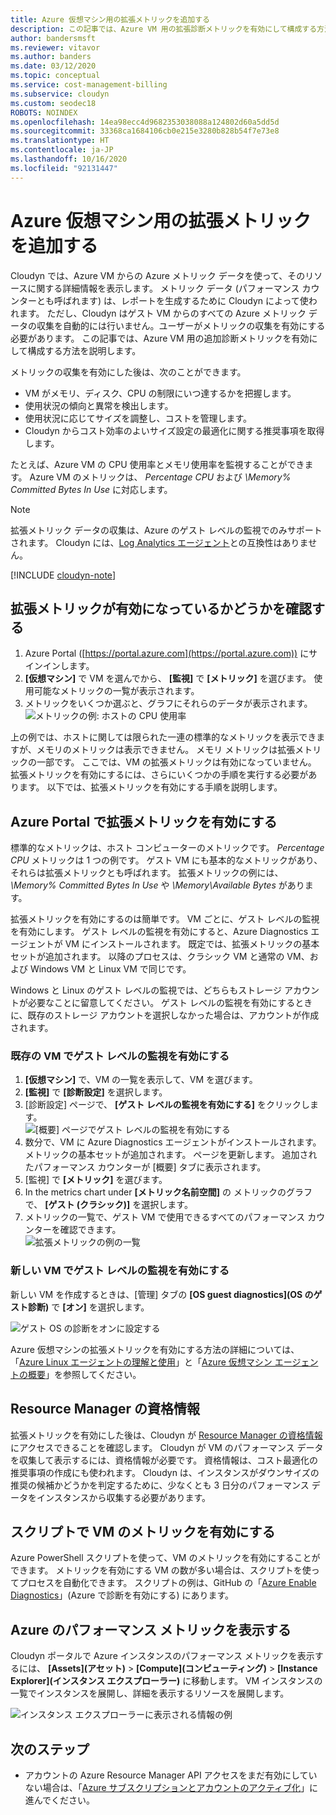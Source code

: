 ```yaml
---
title: Azure 仮想マシン用の拡張メトリックを追加する
description: この記事では、Azure VM 用の拡張診断メトリックを有効にして構成する方法を説明します。
author: bandersmsft
ms.reviewer: vitavor
ms.author: banders
ms.date: 03/12/2020
ms.topic: conceptual
ms.service: cost-management-billing
ms.subservice: cloudyn
ms.custom: seodec18
ROBOTS: NOINDEX
ms.openlocfilehash: 14ea98ecc4d9682353038088a124802d60a5dd5d
ms.sourcegitcommit: 33368ca1684106cb0e215e3280b828b54f7e73e8
ms.translationtype: HT
ms.contentlocale: ja-JP
ms.lasthandoff: 10/16/2020
ms.locfileid: "92131447"
---
```

# <a name="add-extended-metrics-for-azure-virtual-machines"></a>Azure 仮想マシン用の拡張メトリックを追加する

Cloudyn では、Azure VM からの Azure メトリック データを使って、そのリソースに関する詳細情報を表示します。 メトリック データ (パフォーマンス カウンターとも呼ばれます) は、レポートを生成するために Cloudyn によって使われます。 ただし、Cloudyn はゲスト VM からのすべての Azure メトリック データの収集を自動的には行いません。ユーザーがメトリックの収集を有効にする必要があります。 この記事では、Azure VM 用の追加診断メトリックを有効にして構成する方法を説明します。

メトリックの収集を有効にした後は、次のことができます。

- VM がメモリ、ディスク、CPU の制限にいつ達するかを把握します。
- 使用状況の傾向と異常を検出します。
- 使用状況に応じてサイズを調整し、コストを管理します。
- Cloudyn からコスト効率のよいサイズ設定の最適化に関する推奨事項を取得します。

たとえば、Azure VM の CPU 使用率とメモリ使用率を監視することができます。 Azure VM のメトリックは、 _Percentage CPU_ および _\Memory\% Committed Bytes In Use_ に対応します。

> [!NOTE]
> 拡張メトリック データの収集は、Azure のゲスト レベルの監視でのみサポートされます。 Cloudyn には、[Log Analytics エージェント](../../azure-monitor/platform/agents-overview.md)との互換性はありません。

[!INCLUDE [cloudyn-note](../../../includes/cloudyn-note.md)]

## <a name="determine-whether-extended-metrics-are-enabled"></a>拡張メトリックが有効になっているかどうかを確認する

1. Azure Portal ([https://portal.azure.com](https://portal.azure.com)) にサインインします。
2. **[仮想マシン]** で VM を選んでから、 **[監視]** で **[メトリック]** を選びます。 使用可能なメトリックの一覧が表示されます。
3. メトリックをいくつか選ぶと、グラフにそれらのデータが表示されます。  
    ![メトリックの例: ホストの CPU 使用率](./media/azure-vm-extended-metrics/metric01.png)

上の例では、ホストに関しては限られた一連の標準的なメトリックを表示できますが、メモリのメトリックは表示できません。 メモリ メトリックは拡張メトリックの一部です。 ここでは、VM の拡張メトリックは有効になっていません。 拡張メトリックを有効にするには、さらにいくつかの手順を実行する必要があります。 以下では、拡張メトリックを有効にする手順を説明します。

## <a name="enable-extended-metrics-in-the-azure-portal"></a>Azure Portal で拡張メトリックを有効にする

標準的なメトリックは、ホスト コンピューターのメトリックです。 _Percentage CPU_ メトリックは 1 つの例です。 ゲスト VM にも基本的なメトリックがあり、それらは拡張メトリックとも呼ばれます。 拡張メトリックの例には、 _\Memory\% Committed Bytes In Use_ や _\Memory\Available Bytes_ があります。

拡張メトリックを有効にするのは簡単です。 VM ごとに、ゲスト レベルの監視を有効にします。 ゲスト レベルの監視を有効にすると、Azure Diagnostics エージェントが VM にインストールされます。 既定では、拡張メトリックの基本セットが追加されます。 以降のプロセスは、クラシック VM と通常の VM、および Windows VM と Linux VM で同じです。

Windows と Linux のゲスト レベルの監視では、どちらもストレージ アカウントが必要なことに留意してください。 ゲスト レベルの監視を有効にするときに、既存のストレージ アカウントを選択しなかった場合は、アカウントが作成されます。

### <a name="enable-guest-level-monitoring-on-existing-vms"></a>既存の VM でゲスト レベルの監視を有効にする

1. **[仮想マシン]** で、VM の一覧を表示して、VM を選びます。
2. **[監視]** で **[診断設定]** を選択します。
3. [診断設定] ページで、 **[ゲスト レベルの監視を有効にする]** をクリックします。  
    ![[概要] ページでゲスト レベルの監視を有効にする](./media/azure-vm-extended-metrics/enable-guest-monitoring.png)
4. 数分で、VM に Azure Diagnostics エージェントがインストールされます。 メトリックの基本セットが追加されます。 ページを更新します。 追加されたパフォーマンス カウンターが [概要] タブに表示されます。
5. [監視] で **[メトリック]** を選びます。
6. In the metrics chart under **[メトリック名前空間]** の	メトリックのグラフで、 **[ゲスト (クラシック)]** を選択します。
7. メトリックの一覧で、ゲスト VM で使用できるすべてのパフォーマンス カウンターを確認できます。  
    ![拡張メトリックの例の一覧](./media/azure-vm-extended-metrics/extended-metrics.png)

### <a name="enable-guest-level-monitoring-on-new-vms"></a>新しい VM でゲスト レベルの監視を有効にする

新しい VM を作成するときは、[管理] タブの **[OS guest diagnostics]\(OS のゲスト診断\)** で **[オン]** を選択します。

![ゲスト OS の診断をオンに設定する](./media/azure-vm-extended-metrics/new-enable-diag.png)

Azure 仮想マシンの拡張メトリックを有効にする方法の詳細については、「[Azure Linux エージェントの理解と使用](../../virtual-machines/extensions/agent-linux.md)」と「[Azure 仮想マシン エージェントの概要](../../virtual-machines/extensions/agent-windows.md)」を参照してください。

## <a name="resource-manager-credentials"></a>Resource Manager の資格情報

拡張メトリックを有効にした後は、Cloudyn が [Resource Manager の資格情報](./activate-subs-accounts.md)にアクセスできることを確認します。 Cloudyn が VM のパフォーマンス データを収集して表示するには、資格情報が必要です。 資格情報は、コスト最適化の推奨事項の作成にも使われます。 Cloudyn は、インスタンスがダウンサイズの推奨の候補かどうかを判定するために、少なくとも 3 日分のパフォーマンス データをインスタンスから収集する必要があります。

## <a name="enable-vm-metrics-with-a-script"></a>スクリプトで VM のメトリックを有効にする

Azure PowerShell スクリプトを使って、VM のメトリックを有効にすることができます。 メトリックを有効にする VM の数が多い場合は、スクリプトを使ってプロセスを自動化できます。 スクリプトの例は、GitHub の「[Azure Enable Diagnostics](https://github.com/Cloudyn/azure-enable-diagnostics)」(Azure で診断を有効にする) にあります。

## <a name="view-azure-performance-metrics"></a>Azure のパフォーマンス メトリックを表示する

Cloudyn ポータルで Azure インスタンスのパフォーマンス メトリックを表示するには、 **[Assets]\(アセット\)**  >  **[Compute]\(コンピューティング\)**  >  **[Instance Explorer]\(インスタンス エクスプローラー\)** に移動します。 VM インスタンスの一覧でインスタンスを展開し、詳細を表示するリソースを展開します。

![インスタンス エクスプローラーに表示される情報の例](./media/azure-vm-extended-metrics/instance-explorer.png)

## <a name="next-steps"></a>次のステップ

- アカウントの Azure Resource Manager API アクセスをまだ有効にしていない場合は、「[Azure サブスクリプションとアカウントのアクティブ化](./activate-subs-accounts.md)」に進んでください。
